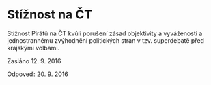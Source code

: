 ﻿# Stížnost na ČT

Stížnost Pirátů na ČT kvůli porušení zásad objektivity a vyváženosti a jednostrannému zvýhodnění politických stran v tzv. superdebatě před krajskými volbami.

Zasláno 12. 9. 2016

Odpoveď: 20. 9. 2016